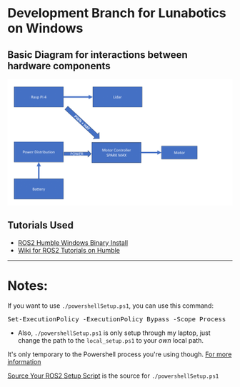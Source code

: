 # Development Branch for Lunabotics on Windows

## Basic Diagram for interactions between hardware components
![Diagram](./images/Diagram.png)

## Tutorials Used
- [ROS2 Humble Windows Binary Install](https://docs.ros.org/en/humble/Installation/Windows-Install-Binary.html)
- [Wiki for ROS2 Tutorials on Humble](https://docs.ros.org/en/humble/Tutorials.html)


---
# Notes:

If you want to use <code>./powershellSetup.ps1</code>, you can use this command:
<pre>Set-ExecutionPolicy -ExecutionPolicy Bypass -Scope Process</pre>
* Also, <code>./powershellSetup.ps1</code> is only setup through my laptop, just change the path to the <code>local_setup.ps1</code> to your <i>own</i> local path.

It's only temporary to the Powershell process you're using though. [For more information](https:\go.microsoft.com\fwlink\?LinkID=135170)

[Source Your ROS2 Setup Script](https://docs.ros.org/en/humble/Tutorials/Beginner-CLI-Tools/Configuring-ROS2-Environment.html#add-sourcing-to-your-shell-startup-script) is the source for <code>./powershellSetup.ps1</code>